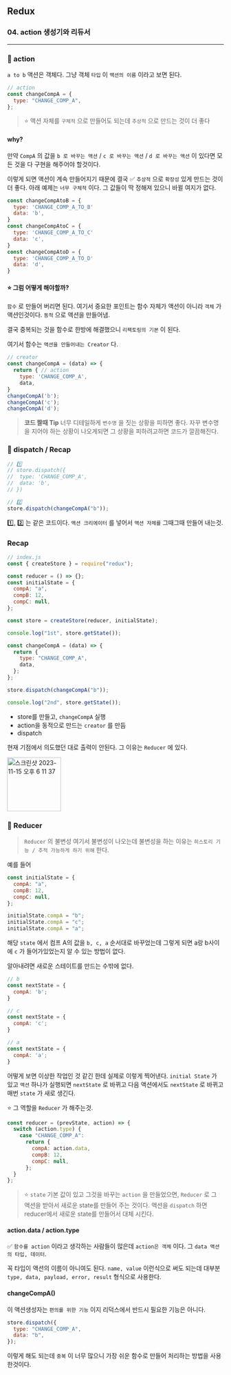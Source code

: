 ## Redux

### 04. action 생성기와 리듀서

---

### 📌 action

`a to b` 액션은 객체다.
그냥 객체 `타입` 이 `액션의 이름` 이라고 보면 된다.

```js
// action
const changeCompA = {
  type: "CHANGE_COMP_A",
};
```

> ⭐️ 액션 자체를 `구체적` 으로 만들어도 되는데 `추상적` 으로 만드는 것이 더 좋다

#### why?

만약 `CompA` 의 값을 `b 로 바꾸는 액션` / `c 로 바꾸는 액션` / `d 로 바꾸는 액션` 이 있다면 모든 것을 다 구현을 해주어야 할것이다.

이렇게 되면 액션이 계속 만들어지기 때문에 결국 ✅ `추상적` 으로 `확장성` 있게 만드는 것이 더 좋다.
아래 예제는 `너무 구체적` 이다. 그 값들이 딱 정해져 있으니 바뀔 여지가 없다.

```js
const changeCompAtoB = {
  type: 'CHANGE_COMP_A_TO_B'
  data: 'b',
}
const changeCompAtoC = {
  type: 'CHANGE_COMP_A_TO_C'
  data: 'c',
}
const changeCompAtoD = {
  type: 'CHANGE_COMP_A_TO_D'
  data: 'd',
}
```

#### ⭐️ 그럼 어떻게 해야할까?

`함수` 로 만들어 버리면 된다.
여기서 중요한 포인트는 함수 자체가 액션이 아니라 `객체` 가 액션인것이다. `동적` 으로 액션을 만들어냄.

결국 중복되는 것을 함수로 한방에 해결했으니 `리팩토링의 기본` 이 된다.

여기서 함수는 `액션을 만들어내는 Creator` 다.

```js
// creator
const changeCompA = (data) => {
  return { // action
    type: 'CHANGE_COMP_A',
    data,
}
changeCompA('b');
changeCompA('c');
changeCompA('d');
```

> **코드 짤때 Tip**
> 너무 디테일하게 `변수명` 을 짓는 상황을 피하면 좋다. 자꾸 변수명을 지어야 하는 상황이 나오게되면 그 상황을 피하려고하면 코드가 깔끔해진다.

### 📌 dispatch / Recap

```js
// 1️⃣
// store.dispatch({
//  type: 'CHANGE_COMP_A',
//  data: 'b',
// })

// 2️⃣
store.dispatch(changeCompA("b"));
```

1️⃣, 2️⃣ 는 같은 코드이다.
`액션 크리에이터` 를 넣어서 `액션 자체를` 그때그때 만들어 내는것.

### Recap

```js
// index.js
const { createStore } = require("redux");

const reducer = () => {};
const initialState = {
  compA: "a",
  compB: 12,
  compC: null,
};

const store = createStore(reducer, initialState);

console.log("1st", store.getState());

const changeCompA = (data) => {
  return {
    type: "CHANGE_COMP_A",
    data,
  };
};

store.dispatch(changeCompA("b"));

console.log("2nd", store.getState());
```

- store를 만들고, `changeCompA` 실행
- action을 동적으로 만드는 `creator` 를 만듬
- dispatch

현재 기점에서 의도했던 대로 출력이 안된다. 그 이유는 `Reducer` 에 있다.

<img width="125" alt="스크린샷 2023-11-15 오후 6 11 37" src="https://github.com/chromeheartz/TIL/assets/95161113/842619cf-d2cd-447b-a628-f97445ad133a">

### 📌 Reducer

> `Reducer` 의 불변성
> 여기서 불변성이 나오는데 불변성을 하는 이유는 `히스토리 기능 / 추적 가능하게 하기 위해` 한다.

예를 들어

```js
const initialState = {
  compA: "a",
  compB: 12,
  compC: null,
};

initialState.compA = "b";
initialState.compA = "c";
initialState.compA = "a";
```

해당 `state` 에서 컴프 A의 값을 `b, c, a` 순서대로 바꾸었는데 그렇게 되면 a랑 b사이에 `c` 가 들어가있었는지 알 수 있는 방법이 없다.

알아내려면 새로운 스테이트를 만드는 수밖에 없다.

```js
// b
const nextState = {
  compA: 'b';
}

// c
const nextState = {
  compA: 'c';
}

// a
const nextState = {
  compA: 'a';
}
```

어떻게 보면 이상한 작업인 것 같긴 한데 실제로 이렇게 찍어낸다. `initial State` 가 있고 `액션` 하나가 실행되면 `nextState` 로 바뀌고 다음 액션에서도 `nextState` 로 바뀌고 매번 `state` 가 새로 생긴다.

⭐️ 그 역할을 `Reducer` 가 해주는것.

```js
const reducer = (prevState, action) => {
  switch (action.type) {
    case "CHANGE_COMP_A":
      return {
        compA: action.data,
        compB: 12,
        compC: null,
      };
  }
};
```

> ⭐️ `state` 기본 값이 있고 그것을 바꾸는 `action` 을 만들었으면, `Reducer` 로 그 액션을 받아서 새로운 state를 만들어 주는 것이다.
> 액션을 `dispatch` 하면 reducer에서 새로운 state를 만들어서 대체 시킨다.

#### action.data / action.type

✅ `함수를 action` 이라고 생각하는 사람들이 많은데 `action은 객체` 이다. 그 `data 액션의 타입, 데이터`.

꼭 타입이 액션의 이름이 아니여도 된다. `name, value` 이런식으로 써도 되는데 대부분 `type, data, payload, error, result` 형식으로 사용한다.

#### changeCompA()

이 액션생성자는 `편의를 위한 기능` 이지 리덕스에서 반드시 필요한 기능은 아니다.

```js
store.dispatch({
  type: "CHANGE_COMP_A",
  data: "b",
});
```

이렇게 해도 되는데 `중복` 이 너무 많으니 가장 쉬운 함수로 만들어 처리하는 방법을 사용한것이다.
